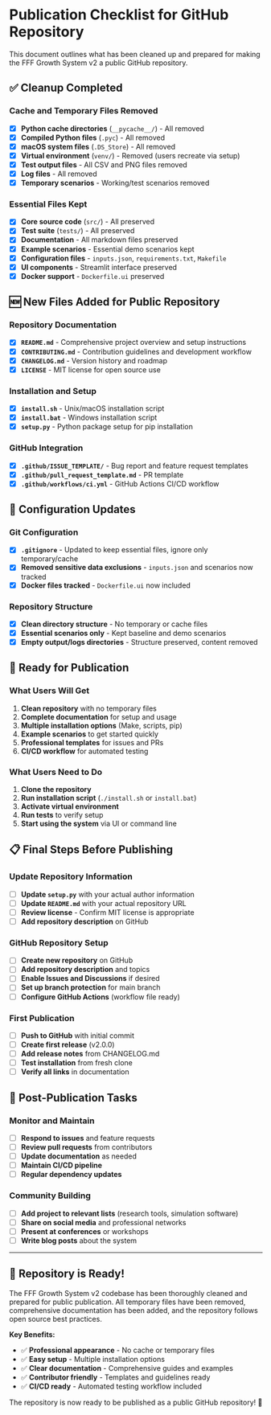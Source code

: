 # Publication Checklist for GitHub Repository

This document outlines what has been cleaned up and prepared for making the FFF Growth System v2 a public GitHub repository.

## ✅ Cleanup Completed

### Cache and Temporary Files Removed
- [x] **Python cache directories** (`__pycache__/`) - All removed
- [x] **Compiled Python files** (`.pyc`) - All removed  
- [x] **macOS system files** (`.DS_Store`) - All removed
- [x] **Virtual environment** (`venv/`) - Removed (users recreate via setup)
- [x] **Test output files** - All CSV and PNG files removed
- [x] **Log files** - All removed
- [x] **Temporary scenarios** - Working/test scenarios removed

### Essential Files Kept
- [x] **Core source code** (`src/`) - All preserved
- [x] **Test suite** (`tests/`) - All preserved
- [x] **Documentation** - All markdown files preserved
- [x] **Example scenarios** - Essential demo scenarios kept
- [x] **Configuration files** - `inputs.json`, `requirements.txt`, `Makefile`
- [x] **UI components** - Streamlit interface preserved
- [x] **Docker support** - `Dockerfile.ui` preserved

## 🆕 New Files Added for Public Repository

### Repository Documentation
- [x] **`README.md`** - Comprehensive project overview and setup instructions
- [x] **`CONTRIBUTING.md`** - Contribution guidelines and development workflow
- [x] **`CHANGELOG.md`** - Version history and roadmap
- [x] **`LICENSE`** - MIT license for open source use

### Installation and Setup
- [x] **`install.sh`** - Unix/macOS installation script
- [x] **`install.bat`** - Windows installation script  
- [x] **`setup.py`** - Python package setup for pip installation

### GitHub Integration
- [x] **`.github/ISSUE_TEMPLATE/`** - Bug report and feature request templates
- [x] **`.github/pull_request_template.md`** - PR template
- [x] **`.github/workflows/ci.yml`** - GitHub Actions CI/CD workflow

## 🔧 Configuration Updates

### Git Configuration
- [x] **`.gitignore`** - Updated to keep essential files, ignore only temporary/cache
- [x] **Removed sensitive data exclusions** - `inputs.json` and scenarios now tracked
- [x] **Docker files tracked** - `Dockerfile.ui` now included

### Repository Structure
- [x] **Clean directory structure** - No temporary or cache files
- [x] **Essential scenarios only** - Kept baseline and demo scenarios
- [x] **Empty output/logs directories** - Structure preserved, content removed

## 🚀 Ready for Publication

### What Users Will Get
1. **Clean repository** with no temporary files
2. **Complete documentation** for setup and usage
3. **Multiple installation options** (Make, scripts, pip)
4. **Example scenarios** to get started quickly
5. **Professional templates** for issues and PRs
6. **CI/CD workflow** for automated testing

### What Users Need to Do
1. **Clone the repository**
2. **Run installation script** (`./install.sh` or `install.bat`)
3. **Activate virtual environment**
4. **Run tests** to verify setup
5. **Start using the system** via UI or command line

## 📋 Final Steps Before Publishing

### Update Repository Information
- [ ] **Update `setup.py`** with your actual author information
- [ ] **Update `README.md`** with your actual repository URL
- [ ] **Review license** - Confirm MIT license is appropriate
- [ ] **Add repository description** on GitHub

### GitHub Repository Setup
- [ ] **Create new repository** on GitHub
- [ ] **Add repository description** and topics
- [ ] **Enable Issues and Discussions** if desired
- [ ] **Set up branch protection** for main branch
- [ ] **Configure GitHub Actions** (workflow file ready)

### First Publication
- [ ] **Push to GitHub** with initial commit
- [ ] **Create first release** (v2.0.0)
- [ ] **Add release notes** from CHANGELOG.md
- [ ] **Test installation** from fresh clone
- [ ] **Verify all links** in documentation

## 🎯 Post-Publication Tasks

### Monitor and Maintain
- [ ] **Respond to issues** and feature requests
- [ ] **Review pull requests** from contributors
- [ ] **Update documentation** as needed
- [ ] **Maintain CI/CD pipeline**
- [ ] **Regular dependency updates**

### Community Building
- [ ] **Add project to relevant lists** (research tools, simulation software)
- [ ] **Share on social media** and professional networks
- [ ] **Present at conferences** or workshops
- [ ] **Write blog posts** about the system

---

## 🎉 Repository is Ready!

The FFF Growth System v2 codebase has been thoroughly cleaned and prepared for public publication. All temporary files have been removed, comprehensive documentation has been added, and the repository follows open source best practices.

**Key Benefits:**
- ✅ **Professional appearance** - No cache or temporary files
- ✅ **Easy setup** - Multiple installation options
- ✅ **Clear documentation** - Comprehensive guides and examples
- ✅ **Contributor friendly** - Templates and guidelines ready
- ✅ **CI/CD ready** - Automated testing workflow included

The repository is now ready to be published as a public GitHub repository! 🚀
